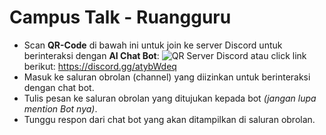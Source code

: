 # Campus Talk - Ruangguru

- Scan **QR-Code** di bawah ini untuk join ke server Discord untuk berinteraksi dengan **AI Chat Bot**:
  ![QR Server Discord](./assets/dc-qr-code.png)
  atau click link berikut: <https://discord.gg/atybWdeq>
- Masuk ke saluran obrolan (channel) yang diizinkan untuk berinteraksi dengan chat bot.
- Tulis pesan ke saluran obrolan yang ditujukan kepada bot _(jangan lupa mention Bot nya)_.
- Tunggu respon dari chat bot yang akan ditampilkan di saluran obrolan.
